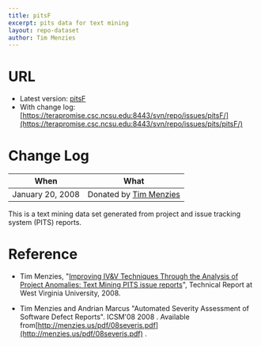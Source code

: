 ```yaml
---
title: pitsF
excerpt: pits data for text mining
layout: repo-dataset
author: Tim Menzies
---
```



# URL

  * Latest version: [pitsF](https://terapromise.csc.ncsu.edu:8443/svn/repo/issues/pits/pitsF/pitsF.csv)
  * With change log: [https://terapromise.csc.ncsu.edu:8443/svn/repo/issues/pitsF/](https://terapromise.csc.ncsu.edu:8443/svn/repo/issues/pits/pitsF/)

# Change Log

When | What
---- | ----
   January 20, 2008 | Donated by [Tim Menzies](/repo/people/data-donors/promise3.html)

This is a text mining data set generated from project and issue tracking system (PITS) reports.

# Reference

  * Tim Menzies, "[Improving IV&V Techniques Through the Analysis of Project Anomalies: Text Mining PITS issue reports](http://menzies.us/pdf/07anomalies-pits.pdf)", Technical Report at West Virginia University, 2008.

  * Tim Menzies and Andrian Marcus "Automated Severity Assessment of Software Defect Reports". ICSM'08  2008 . Available from[http://menzies.us/pdf/08severis.pdf](http://menzies.us/pdf/08severis.pdf) .
